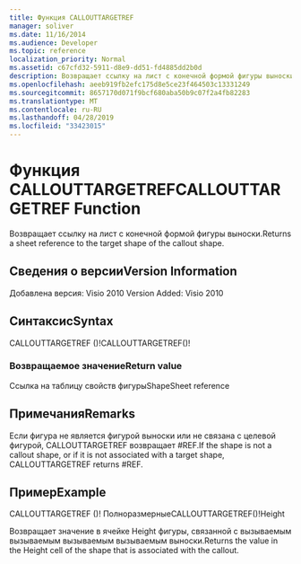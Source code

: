```yaml
---
title: Функция CALLOUTTARGETREF
manager: soliver
ms.date: 11/16/2014
ms.audience: Developer
ms.topic: reference
localization_priority: Normal
ms.assetid: c67cfd32-5911-d8e9-dd51-fd4885dd2b0d
description: Возвращает ссылку на лист с конечной формой фигуры выноски.
ms.openlocfilehash: aeeb919fb2efc175d8e5ce23f464503c13331249
ms.sourcegitcommit: 8657170d071f9bcf680aba50b9c07f2a4fb82283
ms.translationtype: MT
ms.contentlocale: ru-RU
ms.lasthandoff: 04/28/2019
ms.locfileid: "33423015"
---
```

# <a name="callouttargetref-function"></a><span data-ttu-id="c2f6b-103">Функция CALLOUTTARGETREF</span><span class="sxs-lookup"><span data-stu-id="c2f6b-103">CALLOUTTARGETREF Function</span></span>

<span data-ttu-id="c2f6b-104">Возвращает ссылку на лист с конечной формой фигуры выноски.</span><span class="sxs-lookup"><span data-stu-id="c2f6b-104">Returns a sheet reference to the target shape of the callout shape.</span></span>
  
## <a name="version-information"></a><span data-ttu-id="c2f6b-105">Сведения о версии</span><span class="sxs-lookup"><span data-stu-id="c2f6b-105">Version Information</span></span>

<span data-ttu-id="c2f6b-106">Добавлена версия: Visio 2010
</span><span class="sxs-lookup"><span data-stu-id="c2f6b-106">Version Added: Visio 2010</span></span> 
  
## <a name="syntax"></a><span data-ttu-id="c2f6b-107">Синтаксис</span><span class="sxs-lookup"><span data-stu-id="c2f6b-107">Syntax</span></span>

<span data-ttu-id="c2f6b-108">CALLOUTTARGETREF ()!</span><span class="sxs-lookup"><span data-stu-id="c2f6b-108">CALLOUTTARGETREF()!</span></span>
  
### <a name="return-value"></a><span data-ttu-id="c2f6b-109">Возвращаемое значение</span><span class="sxs-lookup"><span data-stu-id="c2f6b-109">Return value</span></span>

<span data-ttu-id="c2f6b-110">Ссылка на таблицу свойств фигуры</span><span class="sxs-lookup"><span data-stu-id="c2f6b-110">ShapeSheet reference</span></span>
  
## <a name="remarks"></a><span data-ttu-id="c2f6b-111">Примечания</span><span class="sxs-lookup"><span data-stu-id="c2f6b-111">Remarks</span></span>

<span data-ttu-id="c2f6b-112">Если фигура не является фигурой выноски или не связана с целевой фигурой, CALLOUTTARGETREF возвращает #REF.</span><span class="sxs-lookup"><span data-stu-id="c2f6b-112">If the shape is not a callout shape, or if it is not associated with a target shape, CALLOUTTARGETREF returns #REF.</span></span>
  
## <a name="example"></a><span data-ttu-id="c2f6b-113">Пример</span><span class="sxs-lookup"><span data-stu-id="c2f6b-113">Example</span></span>

<span data-ttu-id="c2f6b-114">CALLOUTTARGETREF ()! Полноразмерные</span><span class="sxs-lookup"><span data-stu-id="c2f6b-114">CALLOUTTARGETREF()!Height</span></span> 
  
<span data-ttu-id="c2f6b-115">Возвращает значение в ячейке Height фигуры, связанной с вызываемым вызываемым вызываемым вызываемым выноски.</span><span class="sxs-lookup"><span data-stu-id="c2f6b-115">Returns the value in the Height cell of the shape that is associated with the callout.</span></span> 
  

